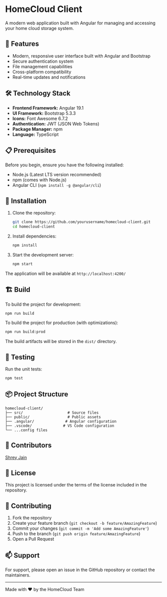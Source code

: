 # HomeCloud Client

A modern web application built with Angular for managing and accessing your home cloud storage system.

## 🚀 Features

- Modern, responsive user interface built with Angular and Bootstrap
- Secure authentication system
- File management capabilities
- Cross-platform compatibility
- Real-time updates and notifications

## 🛠️ Technology Stack

- **Frontend Framework:** Angular 19.1
- **UI Framework:** Bootstrap 5.3.3
- **Icons:** Font Awesome 6.7.2
- **Authentication:** JWT (JSON Web Tokens)
- **Package Manager:** npm
- **Language:** TypeScript

## 📋 Prerequisites

Before you begin, ensure you have the following installed:

- Node.js (Latest LTS version recommended)
- npm (comes with Node.js)
- Angular CLI (`npm install -g @angular/cli`)

## 🚀 Installation

1. Clone the repository:

   ```bash
   git clone https://github.com/yourusername/homecloud-client.git
   cd homecloud-client
   ```

2. Install dependencies:

   ```bash
   npm install
   ```

3. Start the development server:
   ```bash
   npm start
   ```

The application will be available at `http://localhost:4200/`

## 🏗️ Build

To build the project for development:

```bash
npm run build
```

To build the project for production (with optimizations):

```bash
npm run build:prod
```

The build artifacts will be stored in the `dist/` directory.

## 🧪 Testing

Run the unit tests:

```bash
npm test
```

## 📦 Project Structure

```
homecloud-client/
├── src/                    # Source files
├── public/                 # Public assets
├── .angular/              # Angular configuration
├── .vscode/              # VS Code configuration
└── ...config files
```

## 👥 Contributors

[Shrey Jain](https://github.com/er-shrey)

## 📝 License

This project is licensed under the terms of the license included in the repository.

## 🤝 Contributing

1. Fork the repository
2. Create your feature branch (`git checkout -b feature/AmazingFeature`)
3. Commit your changes (`git commit -m 'Add some AmazingFeature'`)
4. Push to the branch (`git push origin feature/AmazingFeature`)
5. Open a Pull Request

## 📫 Support

For support, please open an issue in the GitHub repository or contact the maintainers.

---

Made with ❤️ by the HomeCloud Team
